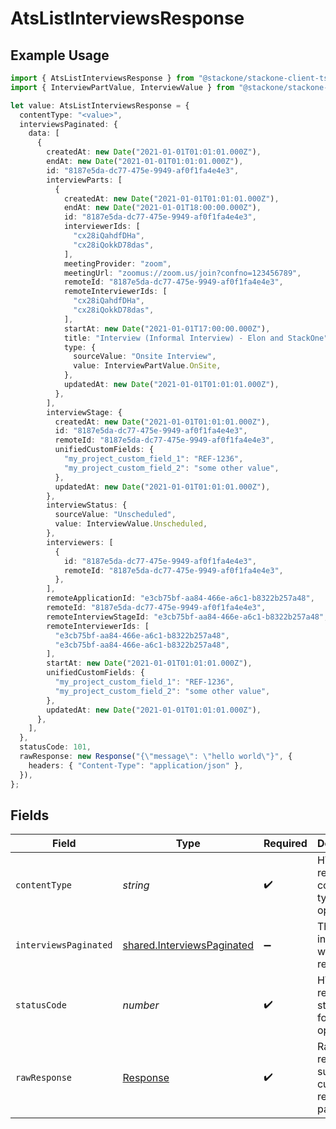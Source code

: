 # AtsListInterviewsResponse

## Example Usage

```typescript
import { AtsListInterviewsResponse } from "@stackone/stackone-client-ts/sdk/models/operations";
import { InterviewPartValue, InterviewValue } from "@stackone/stackone-client-ts/sdk/models/shared";

let value: AtsListInterviewsResponse = {
  contentType: "<value>",
  interviewsPaginated: {
    data: [
      {
        createdAt: new Date("2021-01-01T01:01:01.000Z"),
        endAt: new Date("2021-01-01T01:01:01.000Z"),
        id: "8187e5da-dc77-475e-9949-af0f1fa4e4e3",
        interviewParts: [
          {
            createdAt: new Date("2021-01-01T01:01:01.000Z"),
            endAt: new Date("2021-01-01T18:00:00.000Z"),
            id: "8187e5da-dc77-475e-9949-af0f1fa4e4e3",
            interviewerIds: [
              "cx28iQahdfDHa",
              "cx28iQokkD78das",
            ],
            meetingProvider: "zoom",
            meetingUrl: "zoomus://zoom.us/join?confno=123456789",
            remoteId: "8187e5da-dc77-475e-9949-af0f1fa4e4e3",
            remoteInterviewerIds: [
              "cx28iQahdfDHa",
              "cx28iQokkD78das",
            ],
            startAt: new Date("2021-01-01T17:00:00.000Z"),
            title: "Interview (Informal Interview) - Elon and StackOne",
            type: {
              sourceValue: "Onsite Interview",
              value: InterviewPartValue.OnSite,
            },
            updatedAt: new Date("2021-01-01T01:01:01.000Z"),
          },
        ],
        interviewStage: {
          createdAt: new Date("2021-01-01T01:01:01.000Z"),
          id: "8187e5da-dc77-475e-9949-af0f1fa4e4e3",
          remoteId: "8187e5da-dc77-475e-9949-af0f1fa4e4e3",
          unifiedCustomFields: {
            "my_project_custom_field_1": "REF-1236",
            "my_project_custom_field_2": "some other value",
          },
          updatedAt: new Date("2021-01-01T01:01:01.000Z"),
        },
        interviewStatus: {
          sourceValue: "Unscheduled",
          value: InterviewValue.Unscheduled,
        },
        interviewers: [
          {
            id: "8187e5da-dc77-475e-9949-af0f1fa4e4e3",
            remoteId: "8187e5da-dc77-475e-9949-af0f1fa4e4e3",
          },
        ],
        remoteApplicationId: "e3cb75bf-aa84-466e-a6c1-b8322b257a48",
        remoteId: "8187e5da-dc77-475e-9949-af0f1fa4e4e3",
        remoteInterviewStageId: "e3cb75bf-aa84-466e-a6c1-b8322b257a48",
        remoteInterviewerIds: [
          "e3cb75bf-aa84-466e-a6c1-b8322b257a48",
          "e3cb75bf-aa84-466e-a6c1-b8322b257a48",
        ],
        startAt: new Date("2021-01-01T01:01:01.000Z"),
        unifiedCustomFields: {
          "my_project_custom_field_1": "REF-1236",
          "my_project_custom_field_2": "some other value",
        },
        updatedAt: new Date("2021-01-01T01:01:01.000Z"),
      },
    ],
  },
  statusCode: 101,
  rawResponse: new Response("{\"message\": \"hello world\"}", {
    headers: { "Content-Type": "application/json" },
  }),
};
```

## Fields

| Field                                                                           | Type                                                                            | Required                                                                        | Description                                                                     |
| ------------------------------------------------------------------------------- | ------------------------------------------------------------------------------- | ------------------------------------------------------------------------------- | ------------------------------------------------------------------------------- |
| `contentType`                                                                   | *string*                                                                        | :heavy_check_mark:                                                              | HTTP response content type for this operation                                   |
| `interviewsPaginated`                                                           | [shared.InterviewsPaginated](../../../sdk/models/shared/interviewspaginated.md) | :heavy_minus_sign:                                                              | The list of interviews was retrieved.                                           |
| `statusCode`                                                                    | *number*                                                                        | :heavy_check_mark:                                                              | HTTP response status code for this operation                                    |
| `rawResponse`                                                                   | [Response](https://developer.mozilla.org/en-US/docs/Web/API/Response)           | :heavy_check_mark:                                                              | Raw HTTP response; suitable for custom response parsing                         |